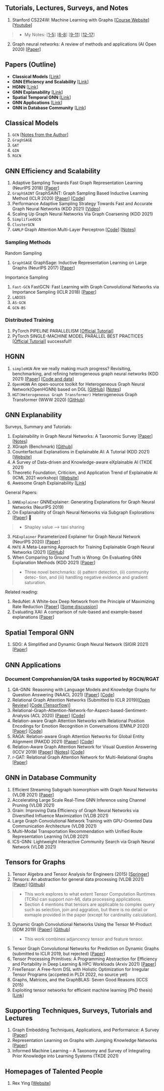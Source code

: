 
## Tutorials, Lectures, Surveys, and Notes
1. Stanford CS224W: Machine Learning with Graphs [[Course Website](http://web.stanford.edu/class/cs224w/)] [[Youtube](https://www.youtube.com/playlist?list=PLoROMvodv4rPLKxIpqhjhPgdQy7imNkDn)]
> * My Notes: [[1-5](https://github.com/heathersherry/GNN/blob/main/CS224W/Stanford_CS224W_1-5.md)] [[6-8](https://github.com/heathersherry/GNN/blob/main/CS224W/Stanford_CS224W_6-8.md)] [[9-11](https://github.com/heathersherry/GNN/blob/main/CS224W/Stanford_CS224W_9-11.md)] [[12-17](https://github.com/heathersherry/GNN/blob/main/CS224W/Stanford_CS224W_12-17.md)]
2. Graph neural networks: A review of methods and applications (AI Open 2020) [[Paper](https://www.sciencedirect.com/science/article/pii/S2666651021000012)]

## Papers (Outline)
* __Classical Models__ [[Link](https://github.com/heathersherry/GNN/blob/main/README.md#classical-models)]
* __GNN Efficiency and Scalability__ [[Link](https://github.com/heathersherry/GNN#gnn-efficiency-and-scalability)]
* __HGNN__ [[Link](https://github.com/heathersherry/GNN#hgnn)]
* __GNN Explanability__ [[Link](https://github.com/heathersherry/GNN#gnn-explanability)]
* __Spatial Temporal GNN__ [[Link](https://github.com/heathersherry/GNN#spatial-temporal-gnn)]
* __GNN Applications__ [[Link](https://github.com/heathersherry/GNN#gnn-applications)]
* __GNN in Database Community__ [[Link](https://github.com/heathersherry/GNN#gnn-in-database-community)]


## Classical Models
1. `GCN` [[Notes from the Author](http://tkipf.github.io/graph-convolutional-networks/)]
2. `GraghSAGE`
3. `GAT`
4. `GIN`
5. `RGCN`

## GNN Efficiency and Scalability
1. Adaptive Sampling Towards Fast Graph Representation Learning (NeurIPS 2018) [[Paper](https://papers.nips.cc/paper/2018/file/01eee509ee2f68dc6014898c309e86bf-Paper.pdf)]
2. `GraphSAINT` GraphSAINT: Graph Sampling Based Inductive Learning Method (ICLR 2020) [[Paper](https://arxiv.org/pdf/1907.04931.pdf)] [[Code](https://github.com/GraphSAINT/GraphSAINT)]
3. Performance Adaptive Sampling Strategy Towards Fast and Accurate Graph Neural Networks (KDD 2021) [[Video](https://www.youtube.com/watch?v=uRxF-xLo60o)]
4. Scaling Up Graph Neural Networks Via Graph Coarsening (KDD 2021)
5. `SimplifiedGCN`
6. `ClusterGCN`
7. `GAMLP` Graph Attention Multi-Layer Perceptron [[Code](https://github.com/PKU-DAIR/GAMLP)] [[Notes](https://mp.weixin.qq.com/s/tGss6m22xABWqhJPl4P9aw)]

### Sampling Methods
Random Sampling
1. `GraphSAGE` GraphSage: Inductive Representation Learning on Large Graphs (NeurIPS 2017) [[Paper](https://arxiv.org/pdf/1706.02216.pdf)]

Importance Sampling
1. `Fast-GCN` FastGCN: Fast Learning with Graph Convolutional Networks via Importance Sampling (ICLR 2018) [[Paper](https://arxiv.org/pdf/1801.10247.pdf)]
2. `LADIES`
3. `AS-GCN`
4. `GCN-BS`

### Distributed Training
1. PyTorch PIPELINE PARALLELISM [[Official Tutorial](https://pytorch.org/docs/stable/pipeline.html#torch.distributed.pipeline.sync.Pipe)]
2. PyTorch SINGLE-MACHINE MODEL PARALLEL BEST PRACTICES [[Official Tutorial](https://pytorch.org/tutorials/intermediate/model_parallel_tutorial.html)] successful!!

## HGNN
1. `simpleHGN` Are we really making much progress? Revisiting, benchmarking, and refining heterogeneous graph neural networks (KDD 2021) [[Paper](https://keg.cs.tsinghua.edu.cn/jietang/publications/KDD21-Lv-et-al-HeterGNN.pdf)] [[Code and data](https://github.com/THUDM/HGB)]
2. `OpenHGNN` An open-source toolkit for Heterogeneous Graph Neural Network(OpenHGNN) based on DGL [[GitHub](https://github.com/BUPT-GAMMA/OpenHGNN)] [[Notes](https://mp.weixin.qq.com/s/hz7vD5giWIs-eD9cE7H96A)]
3. `HGT(Heterogeneous Graph Transformer)` Heterogeneous Graph Transformer (WWW 2020) [[GitHub](https://github.com/acbull/pyHGT)]

## GNN Explanability
Surveys, Summary and Tutorials:
1. Explainability in Graph Neural Networks: A Taxonomic Survey [[Paper](https://arxiv.org/pdf/2012.15445.pdf)] [[Notes](https://zhuanlan.zhihu.com/p/359533369)]
2. XGraph (Benchmark) [[Github](https://github.com/divelab/DIG/tree/main/dig/xgraph)]
3. Counterfactual Explanations in Explainable AI: A Tutorial (KDD 2021) [[Website](https://sites.google.com/view/kdd-2021-counterfactual)]
4. A Survey of Data-driven and Knowledge-aware eXplainable AI (TKDE 2021) 
5. Theoretic Foundation, Criticism, and Application Trend of Explainable AI (ICML 2021 workshop) [[Website](https://icml2021-xai.github.io/)]
6. Awesome Graph Explainability [[Link](https://github.com/flyingdoog/awesome-graph-explainability-papers)]

General Papers:
1. `GNNExplainer` GNNExplainer: Generating Explanations for Graph Neural Networks (NeurIPS 2019)
2. On Explainability of Graph Neural Networks via Subgraph Explorations [[Paper](https://arxiv.org/pdf/2102.05152.pdf)] 🌟
> * Shapley value --> taxi sharing
3. `PGExplainer` Parameterized Explainer for Graph Neural Network (NeurIPS 2020) [[Paper](https://github.com/flyingdoog/PGExplainer)]
4. `MATE` A Meta-Learning Approach for Training Explainable Graph Neural Networks (2021) [[GitHub](https://github.com/ispamm/MATE)]
5. When Comparing to Ground Truth is Wrong: On Evaluating GNN Explanation Methods (KDD 2021) [[Paper](https://dl-acm-org.lib.ezproxy.ust.hk/doi/10.1145/3447548.3467283)]
> * Three novel benchmarks: (i) pattern detection, (ii) community detec- tion, and (iii) handling negative evidence and gradient saturation.

Related reading:
1. ReduNet: A White-box Deep Network from the Principle of Maximizing Rate Reduction [[Paper](https://arxiv.org/pdf/2105.10446.pdf)] [[Some discussion](https://mp.weixin.qq.com/s/sZjn5Q8IBu6JXziTBJVLTg)]
2. Evaluating XAI: A comparison of rule-based and example-based explanations [[Paper](https://www.sciencedirect.com/science/article/pii/S0004370220301533)]

## Spatial Temporal GNN
1. SDG: A Simplified and Dynamic Graph Neural Network (SIGIR 2021) [[Paper](https://dongqifu.github.io/publications/SDG.pdf)]

## GNN Applications
### Document Comprehansion/QA tasks supported by RGCN/RGAT
1. QA-GNN: Reasoning with Language Models and Knowledge Graphs for Question Answering (NAACL 2021) [[Paper](https://arxiv.org/pdf/2104.06378.pdf)] [[Code](https://github.com/michiyasunaga/qagnn)]
2. Relational Graph Attention Networks (Submitted to ICLR 2019)[[Open Review](https://openreview.net/forum?id=Bklzkh0qFm)] [[Code (Tensorflow)](https://github.com/babylonhealth/rgat)]
3. Relational-Graph-Attention-Network-for-Aspect-based-Sentiment-Analysis (ACL 2020) [[Paper](https://arxiv.org/pdf/2004.12362.pdf)] [[Code](https://github.com/shenwzh3/RGAT-ABSA)]
4. Relation-aware Graph Attention Networks with Relational Position Encodings for Emotion Recognition in Conversations (EMNLP 2020) [[Paper](https://aclanthology.org/2020.emnlp-main.597)] [[Code](https://github.com/KomorebiLHX/Emotion-Recognition-in-Conversations)]
5. RAGA: Relation-aware Graph Attention Networks for Global Entity Alignment (PAKDD 2021) [[Paper](https://arxiv.org/pdf/2103.00791.pdf)] [[Code](https://github.com/zhurboo/RAGA)]
6. Relation-Aware Graph Attention Network for Visual Question Answering (ICCV 2019) [[Paper](https://arxiv.org/pdf/1903.12314.pdf)] [[Notes](https://blog.csdn.net/xiasli123/article/details/102937712)] [[Code](https://github.com/linjieli222/VQA_ReGAT)]
7. r-GAT: Relational Graph Attention Network for Multi-Relational Graphs [[Paper](https://arxiv.org/pdf/2109.05922.pdf)]


## GNN in Database Community
1. Efficient Streaming Subgraph Isomorphism with Graph Neural Networks (VLDB 2021) [[Paper](http://vldb.org/pvldb/vol14/p730-duong.pdf)]
2. Accelerating Large Scale Real-Time GNN Inference using Channel Pruning (VLDB 2021)
3. Grain: Improving Data Efficiency of Graph Neural Networks via Diversified Influence Maximization (VLDB 2021)
4. Large Graph Convolutional Network Training with GPU-Oriented Data Communication Architecture (VLDB 2021)
5. Multi-Modal Transportation Recommendation with Unified Route Representation Learning (VLDB 2021)
6. ICS-GNN: Lightweight Interactive Community Search via Graph Neural Network (VLDB 2021)

## Tensors for Graphs
1. Tensor Algebra and Tensor Analysis for Engineers (2015) [[Springer](https://link.springer.com/book/10.1007/978-3-319-16342-0)]
2. Tensors: An abstraction for general data processing (VLDB 2021) [[Paper](http://vldb.org/pvldb/vol14/p1797-koutsoukos.pdf)] [[Github](https://github.com/microsoft/hummingbird)]
> * This work explores to what extent Tensor Computation Runtimes (TCRs) can support *non-ML* data processing applications.
> * Section 4 mentions that tensors are applicable to complex query such as selection, join and aggration, but there is no detail or exmaple provided in the paper (except for cardinality calculation).
3. Dynamic Graph Convolutional Networks Using the Tensor M-Product (SDM 2019) [[Paper](https://arxiv.org/pdf/1910.07643)] [[Github](https://github.com/IBM/TM-GCN)]
> * This work combines adjancency tensor and feature tensor.
5. Tensor Graph Convolutional Networks for Prediction on Dynamic Graphs (submitted to ICLR 2019, but rejected) [[Paper](https://openreview.net/forum?id=rylVTTVtvH)]
6. Tensor Processing Primitives: A Programming Abstraction for Efficiency and Portability in Deep Learning & HPC Workloads (Arxiv 2021) [[Paper](https://arxiv.org/pdf/2104.05755.pdf)]
7. FreeTensor: A Free-form DSL with Holistic Optimization for Irregular Tensor Programs (accpeted in PLDI 2022, no source yet)
8. Graphs, Matrices, and the GraphBLAS: Seven Good Reasons (ICCS 2015)
9. Exploiting tensor networks for efficient machine learning (PhD thesis) [[Link](https://hub.hku.hk/handle/10722/308618)]

## Supporting Techniques, Surveys, Tutorials and Lectures

1. Graph Embedding Techniques, Applications, and Performance: A Survey [[Paper](https://arxiv.org/pdf/1705.02801.pdf)]
2. Representation Learning on Graphs with Jumping Knowledge Networks [[Paper](http://proceedings.mlr.press/v80/xu18c/xu18c.pdf)]
3. Informed Machine Learning – A Taxonomy and Survey of Integrating Prior Knowledge into Learning Systems (TKDE 2021)

## Homepages of Talented People
1. Rex Ying [[Website](https://cs.stanford.edu/people/rexy/index.html)]
